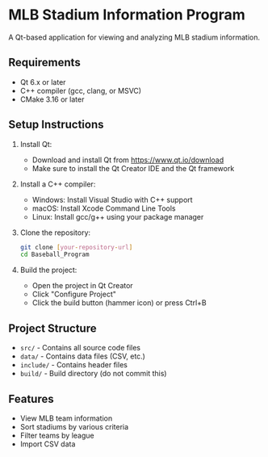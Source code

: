 # MLB Stadium Information Program

A Qt-based application for viewing and analyzing MLB stadium information.

## Requirements
- Qt 6.x or later
- C++ compiler (gcc, clang, or MSVC)
- CMake 3.16 or later

## Setup Instructions

1. Install Qt:
   - Download and install Qt from https://www.qt.io/download
   - Make sure to install the Qt Creator IDE and the Qt framework

2. Install a C++ compiler:
   - Windows: Install Visual Studio with C++ support
   - macOS: Install Xcode Command Line Tools
   - Linux: Install gcc/g++ using your package manager

3. Clone the repository:
   ```bash
   git clone [your-repository-url]
   cd Baseball_Program
   ```

4. Build the project:
   - Open the project in Qt Creator
   - Click "Configure Project"
   - Click the build button (hammer icon) or press Ctrl+B

## Project Structure
- `src/` - Contains all source code files
- `data/` - Contains data files (CSV, etc.)
- `include/` - Contains header files
- `build/` - Build directory (do not commit this)

## Features
- View MLB team information
- Sort stadiums by various criteria
- Filter teams by league
- Import CSV data 